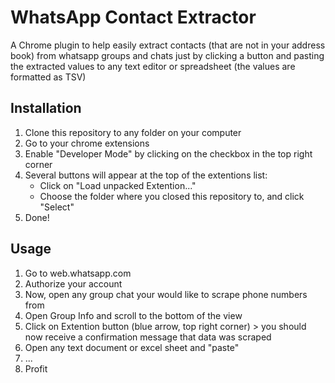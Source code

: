 # WhatsApp Contact Extractor
A Chrome plugin to help easily extract contacts (that are not in your address book) from whatsapp groups and chats just by clicking a button and pasting the extracted values to any text editor or spreadsheet (the values are formatted as TSV)

## Installation
1. Clone this repository to any folder on your computer
2. Go to your chrome extensions
3. Enable "Developer Mode" by clicking on the checkbox in the top right corner
4. Several buttons will appear at the top of the extentions list:
	* Click on "Load unpacked Extention..."
	* Choose the folder where you closed this repository to, and click "Select"
5. Done!

## Usage
1. Go to web.whatsapp.com
2. Authorize your account
3. Now, open any group chat your would like to scrape phone numbers from
4. Open Group Info and scroll to the bottom of the view
5. Click on Extention button (blue arrow, top right corner) > you should now receive a confirmation message that data was scraped
6. Open any text document or excel sheet and "paste" 
7. ...
8. Profit